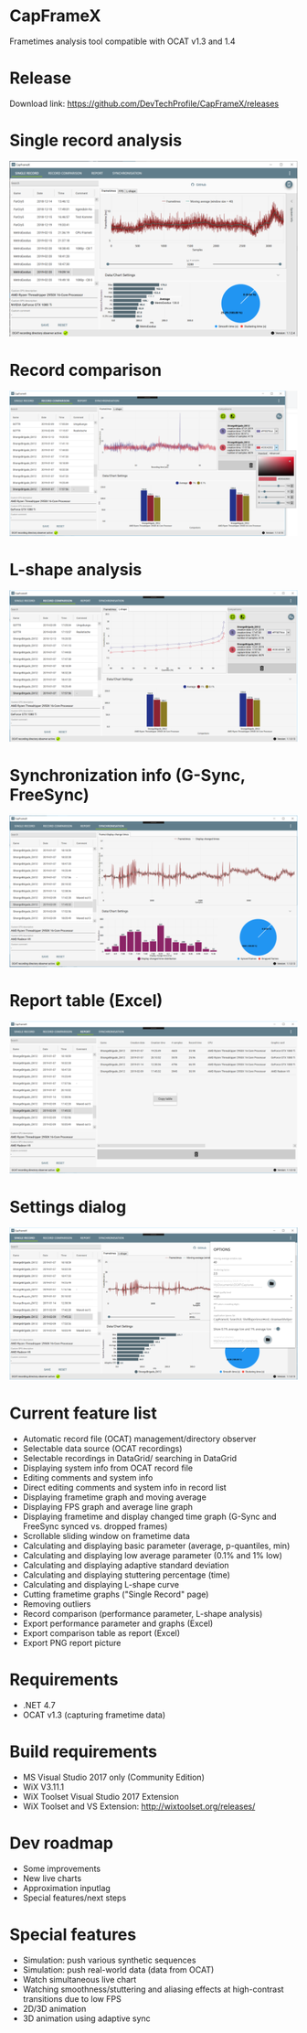# CapFrameX
Frametimes analysis tool compatible with OCAT v1.3 and 1.4

# Release
Download link: https://github.com/DevTechProfile/CapFrameX/releases

# Single record analysis
![Screenshot](Images/Single_Record.png)

# Record comparison
![Screenshot](Images/Record_Comparison.png)

# L-shape analysis
![Screenshot](Images/Lshape_Comparison.png)

# Synchronization info (G-Sync, FreeSync)
![Screenshot](Images/Synchronization_info.png)

# Report table (Excel)
![Screenshot](Images/Report_Table.png)

# Settings dialog
![Screenshot](Images/Settings_Dialog.png)

# Current feature list
* Automatic record file (OCAT) management/directory observer
* Selectable data source (OCAT recordings)
* Selectable recordings in DataGrid/ searching in DataGrid
* Displaying system info from OCAT record file
* Editing comments and system info
* Direct editing comments and system info in record list
* Displaying frametime graph and moving average
* Displaying FPS graph and average line graph
* Displaying frametime and display changed time graph (G-Sync and FreeSync synced vs. dropped frames)
* Scrollable sliding window on frametime data
* Calculating and displaying basic parameter (average, p-quantiles, min)
* Calculating and displaying low average parameter (0.1% and 1% low)
* Calculating and displaying adaptive standard deviation
* Calculating and displaying stuttering percentage (time)
* Calculating and displaying L-shape curve
* Cutting frametime graphs ("Single Record" page)
* Removing outliers
* Record comparison (performance parameter, L-shape analysis)
* Export performance parameter and graphs (Excel)
* Export comparison table as report (Excel)
* Export PNG report picture

# Requirements
* .NET 4.7
* OCAT v1.3 (capturing frametime data)

# Build requirements
* MS Visual Studio 2017 only (Community Edition)
* WiX V3.11.1
* WiX Toolset Visual Studio 2017 Extension
* WiX Toolset and VS Extension: http://wixtoolset.org/releases/

# Dev roadmap
* Some improvements
* New live charts
* Approximation inputlag
* Special features/next steps

# Special features
* Simulation: push various synthetic sequences
* Simulation: push real-world data (data from OCAT)
* Watch simultaneous live chart
* Watching smoothness/stuttering and aliasing effects at high-contrast transitions due to low FPS
* 2D/3D animation
* 3D animation using adaptive sync

